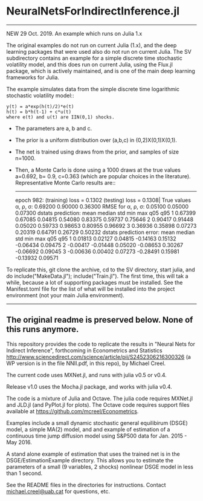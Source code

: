 # NeuralNetsForIndirectInference.jl

-----------------------------------------------------------------------------------------------------------------------------

NEW 29 Oct. 2019. An example which runs on Julia 1.x

The original examples do not run on current Julia (1.x), and the deep learning packages that were used also do not
run on current Julia. The SV subdirectory contains an example for a simple discrete time stochastic volatility model, and this 
does run on current Julia, using the Flux.jl package, which is actively maintained, and is one of the main deep learning frameworks for Julia.

The example simulates data from the simple discrete time logarithmic stochastic volatility model::


    y(t) = a*exp(h(t)/2)*e(t)
    h(t) = b*h(t-1) + c*u(t)
    where e(t) and u(t) are IIN(0,1) shocks.


* The parameters are a, b and c.
* The prior is a uniform distribution over (a,b,c) in (0,2)X(0,1)X(0,1).
* The net is trained using draws from the prior, and samples of size n=1000.
* Then, a Monte Carlo is done using a 1000 draws at the true values a=0.692, b= 0.9, c=0.363 (which are popular choices in the literature). Representative Monte Carlo results are::

    ________________________________________________________________________________________________
    epoch  982: (training) loss = 0.1302 (testing) loss = 0.1308| 
    True values α, ρ, σ: 
         0.69200     0.90000     0.36300
    RMSE for α, ρ, σ: 
         0.05100     0.05000     0.07300
    dstats prediction:
                    mean      median         std         min         max         q05         q95
           1     0.67399     0.67085     0.04815     0.54080     0.83375     0.59737     0.75646
           2     0.90417     0.91448     0.05020     0.59733     0.98653     0.80955     0.96692
           3     0.36936     0.35898     0.07273     0.20319     0.64791     0.26729     0.50232
    dstats prediction error:
                    mean      median         std         min         max         q05         q95
           1     0.01813     0.02127     0.04815    -0.14163     0.15132    -0.06434     0.09475
           2    -0.00417    -0.01448     0.05020    -0.08653     0.30267    -0.06692     0.09045
           3    -0.00636     0.00402     0.07273    -0.28491     0.15981    -0.13932     0.09571


To replicate this, git clone the archive, cd to the SV directory, start julia, and do include("MakeData.jl"); include("Train.jl"). The first time, this will tak a while, because a lot of supporting packages must be installed. See the Manifest.toml file for the list of what will be installed into the project environment (not your main Julia environment).


-----------------------------------------------------------------------------------------------------------------------------
The original readme is preserved below. None of this runs anymore.
-----------------------------------------------------------------------------------------------------------------------------

This repository provides the code to replicate the results in "Neural Nets for Indirect Inference", forthcoming in Econometrics and Statistics http://www.sciencedirect.com/science/article/pii/S2452306216300326 (a WP version is in the file NNII.pdf, in this repo), by Michael Creel.

The current code uses MXNet.jl, and runs with julia v0.5 or v0.4.

Release v1.0 uses the Mocha.jl package, and works with julia v0.4.

The code is a mixture of Julia and Octave. The julia code requires MXNet.jl and JLD.jl (and PyPlot.jl for plots). The Octave code requires support files available at https://github.com/mcreel/Econometrics.

Examples include a small dynamic stochastic general equilibirum (DSGE) model, a simple MA(2) model, and and example of estimation of a continuous time jump diffusion model using S&P500 data for Jan. 2015 - May 2016.

A stand alone example of estimation that uses the trained net is in the DSGE/EstimationExample directory. This allows you to estimate the parameters of a small (9 variables, 2 shocks) nonlinear DSGE model in less than 1 second. 

See the README files in the directories for instructions. Contact michael.creel@uab.cat for questions, etc.

